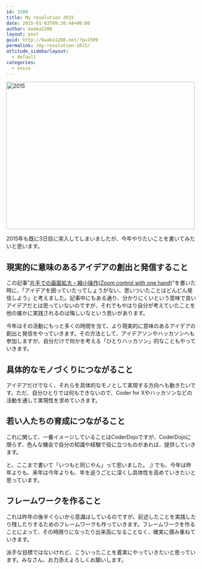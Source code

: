 ```yaml
---
id: 1509
title: My resolution 2015
date: 2015-01-03T09:38:44+00:00
author: kwaka1208
layout: post
guid: http://kwaka1208.net/?p=1509
permalink: /my-resolution-2015/
attitude_sidebarlayout:
  - default
categories:
  - voice
---
```

<img src="http://kwaka1208.net/wp-content/uploads/2015/01/IMG_0573.jpg" alt="2015" width="500" height="390" class="alignnone size-full wp-image-1513" />
<p>2015年も既に3日目に突入してしまいましたが、今年やりたいことを書いてみたいと思います。</p>
<h2>現実的に意味のあるアイデアの創出と発信すること</h2>
<p>
この記事"<a href="http://kwaka1208.net/zoom-control-with-one-hand/">片手での画面拡大・縮小操作(Zoom control with one hand)</a>"を書いた時に、「アイデアを囲っていたってしょうがない、思いついたことはどんどん発信しよう」と考えました。記事中にもある通り、分かりにくいという意味で良いアイデアだとは思っていないのですが、それでもやはり自分が考えていたことを他の誰かに実践されるのは悔しいなという思いがあります。
</p>
<p>
今年はその活動にもっと多くの時間を当て、より現実的に意味のあるアイデアの創出と発信をやっていきます。その方法として、アイデアソンやハッカソンへも参加しますが、自分だけで何かを考える「ひとりハッカソン」的なこともやっていきます。
</p>
<h2>具体的なモノづくりにつながること</h2>
<p>
アイデアだけでなく、それらを具体的なモノとして実現する方向へも動きたいです。ただ、自分ひとりでは何もできないので、Coder for Xやハッカソンなどの活動を通して実現性を求めていきます。
</p>
<h2>若い人たちの育成につながること</h2>
<p>
これに関して、一番イメージしていることはCoderDojoですが、CoderDojoに限らず、色んな機会で自分の知識や経験で役に立つものがあれば、提供していきます。
</p>
<p>
と、ここまで書いて「いつもと同じやん」って思いました。 ;)
でも、今年は昨年よりも、来年は今年よりも、年を追うごとに深くし具体性を高めていきたいと思っています。
</p>
<h2>フレームワークを作ること</h2>
<p>
これは昨年の後半ぐらいから意識はしているのですが、前述したことを実践したり残したりするためのフレームワークも作っていきます。フレームワークを作ることによって、その時限りになったり出来高になることなく、確実に積み重ねていきます。
</p>
<p>
派手な目標ではないけれど、こういったことを着実にやっていきたいと思っています。みなさん、お力添えよろしくお願いします。
</p>
